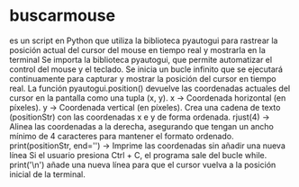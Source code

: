 # buscarmouse
es un script en Python que utiliza la biblioteca pyautogui para rastrear la posición actual del cursor del mouse en tiempo real y mostrarla en la terminal
Se importa la biblioteca pyautogui, que permite automatizar el control del mouse y el teclado.
Se inicia un bucle infinito que se ejecutará continuamente para capturar y mostrar la posición del cursor en tiempo real.
La función pyautogui.position() devuelve las coordenadas actuales del cursor en la pantalla como una tupla (x, y).
x → Coordenada horizontal (en píxeles).
y → Coordenada vertical (en píxeles).
Crea una cadena de texto (positionStr) con las coordenadas x e y de forma ordenada.
rjust(4) → Alinea las coordenadas a la derecha, asegurando que tengan un ancho mínimo de 4 caracteres para mantener el formato ordenado.
print(positionStr, end='') → Imprime las coordenadas sin añadir una nueva línea
Si el usuario presiona Ctrl + C, el programa sale del bucle while.
print('\n') añade una nueva línea para que el cursor vuelva a la posición inicial de la terminal.
